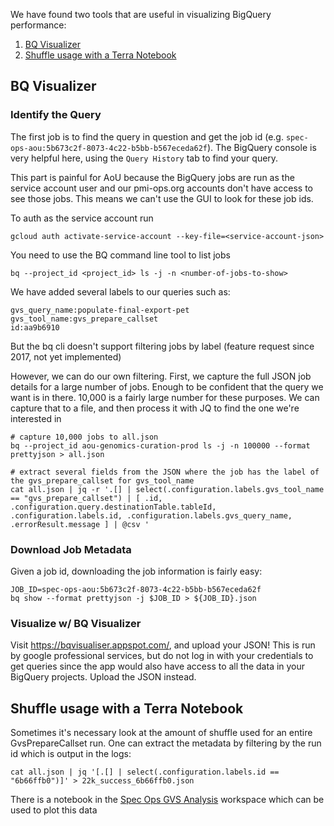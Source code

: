 
We have found two tools that are useful in visualizing BigQuery performance:
1. [BQ Visualizer](#bq-visualizer)
2. [Shuffle usage with a Terra Notebook](#shuffle-usage-with-a-terra-notebook)

## BQ Visualizer

### Identify the Query
The first job is to find the query in question and get the job id (e.g. `spec-ops-aou:5b673c2f-8073-4c22-b5bb-b567eceda62f`).  The BigQuery console is very helpful here, using the `Query History` tab to find your query.

This part is painful for AoU because the BigQuery jobs are run as the service account user and our pmi-ops.org accounts don't have access to see those jobs.  This means we can't use the GUI to look for these job ids.

To auth as the service account run

	gcloud auth activate-service-account --key-file=<service-account-json>


You need to use the BQ command line tool to list jobs

```
bq --project_id <project_id> ls -j -n <number-of-jobs-to-show>
```

We have added several labels to our queries such as:

	gvs_query_name:populate-final-export-pet
	gvs_tool_name:gvs_prepare_callset
	id:aa9b6910

But the bq cli doesn't support filtering jobs by label (feature request since 2017, not yet implemented)

However, we can do our own filtering.  First, we capture the full JSON job details for a large number of jobs.  Enough to be confident that the query we want is in there.  10,000 is a fairly large number for these purposes.  We can capture that to a file, and then process it with JQ to find the one we're interested in

```
# capture 10,000 jobs to all.json
bq --project_id aou-genomics-curation-prod ls -j -n 100000 --format prettyjson > all.json

# extract several fields from the JSON where the job has the label of the gvs_prepare_callset for gvs_tool_name
cat all.json | jq -r '.[] | select(.configuration.labels.gvs_tool_name == "gvs_prepare_callset") | [ .id, .configuration.query.destinationTable.tableId, .configuration.labels.id, .configuration.labels.gvs_query_name, .errorResult.message ] | @csv '
```

### Download Job Metadata

Given a job id, downloading the job information is fairly easy:

```
JOB_ID=spec-ops-aou:5b673c2f-8073-4c22-b5bb-b567eceda62f
bq show --format prettyjson -j $JOB_ID > ${JOB_ID}.json
```

### Visualize w/ BQ Visualizer

Visit https://bqvisualiser.appspot.com/, and upload your JSON!  This is run by google professional services, but do not log in with your credentials to get queries since the app would also have access to all the data in your BigQuery projects.  Upload the JSON instead.

## Shuffle usage with a Terra Notebook

Sometimes it's necessary look at the amount of shuffle used for an entire GvsPrepareCallset run.  One can extract the metadata by filtering by the run id which is output in the logs:

```
cat all.json | jq '[.[] | select(.configuration.labels.id == "6b66ffb0")]' > 22k_success_6b66ffb0.json
```

There is a notebook in the [Spec Ops GVS Analysis](https://app.terra.bio/#workspaces/broad-dsp-spec-ops-fc/Spec%20Ops%20GVS%20Analysis) workspace which can be used to plot this data 

